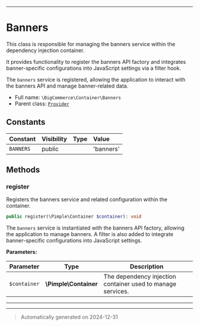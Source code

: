***

# Banners

This class is responsible for managing the banners service within the dependency injection container.

It provides functionality to register the banners API factory and integrates banner-specific configurations
into JavaScript settings via a filter hook.

The `banners` service is registered, allowing the application to interact with the banners API and manage banner-related data.

* Full name: `\BigCommerce\Container\Banners`
* Parent class: [`Provider`](./classes/BigCommerce/Container/Provider.md)


## Constants

| Constant | Visibility | Type | Value |
|:---------|:-----------|:-----|:------|
|`BANNERS`|public| |&#039;banners&#039;|


## Methods


### register

Registers the banners service and related configuration within the container.

```php
public register(\Pimple\Container $container): void
```

The `banners` service is instantiated with the banners API factory,
allowing the application to manage banners. A filter is also added
to integrate banner-specific configurations into JavaScript settings.






**Parameters:**

| Parameter | Type | Description |
|-----------|------|-------------|
| `$container` | **\Pimple\Container** | The dependency injection container used to manage services. |





***


***
> Automatically generated on 2024-12-31
